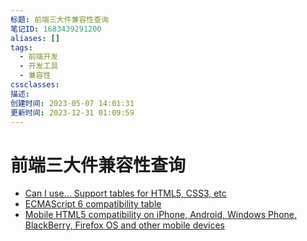 ```yaml
---
标题: 前端三大件兼容性查询
笔记ID: 1683439291200
aliases: []
tags:
  - 前端开发
  - 开发工具
  - 兼容性
cssclasses: 
描述: 
创建时间: 2023-05-07 14:01:31
更新时间: 2023-12-31 01:09:59
---
```


# 前端三大件兼容性查询

- [Can I use... Support tables for HTML5, CSS3, etc](https://caniuse.com/)
- [ECMAScript 6 compatibility table](http://kangax.github.io/compat-table/es6/)
- [Mobile HTML5 compatibility on iPhone, Android, Windows Phone, BlackBerry, Firefox OS and other mobile devices](http://mobilehtml5.org/)
